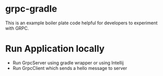 # grpc-gradle
This is an example boiler plate code helpful for developers to experiment with GRPC.

# Run Application locally
* Run GrpcServer using gradle wrapper or using Intellij
* Run GrpcClient which sends a hello message to server
